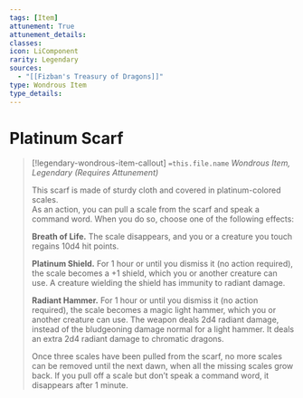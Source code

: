 ```yaml
---
tags: [Item]
attunement: True
attunement_details: 
classes: 
icon: LiComponent
rarity: Legendary
sources:
  - "[[Fizban's Treasury of Dragons]]"
type: Wondrous Item
type_details: 
---
```

# Platinum Scarf
>[!legendary-wondrous-item-callout] `=this.file.name`
>*Wondrous Item, Legendary (Requires Attunement)*
>
>This scarf is made of sturdy cloth and covered in platinum-colored scales.  
>As an action, you can pull a scale from the scarf and speak a command word. When you do so, choose one of the following effects:
>
>**Breath of Life.** The scale disappears, and you or a creature you touch regains 10d4 hit points.
>
>**Platinum Shield.** For 1 hour or until you dismiss it (no action required), the scale becomes a +1 shield, which you or another creature can use. A creature wielding the shield has immunity to radiant damage.
>
>**Radiant Hammer.** For 1 hour or until you dismiss it (no action required), the scale becomes a magic light hammer, which you or another creature can use. The weapon deals 2d4 radiant damage, instead of the bludgeoning damage normal for a light hammer. It deals an extra 2d4 radiant damage to chromatic dragons.
>
>Once three scales have been pulled from the scarf, no more scales can be removed until the next dawn, when all the missing scales grow back. If you pull off a scale but don’t speak a command word, it disappears after 1 minute.
>
>
